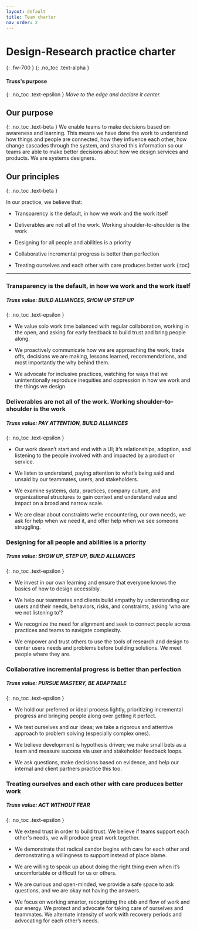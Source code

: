 ```yaml
---
layout: default
title: Team charter
nav_order: 2
---
```


# Design-Research practice charter
{: .fw-700 }
{: .no_toc .text-alpha }

#### Truss's purpose
{: .no_toc .text-epsilon }
_Move to the edge and declare it center._



## Our purpose
{: .no_toc .text-beta }
We enable teams to make decisions based on awareness and learning. This means we have done the work to understand how things and people are connected, how they influence each other, how change cascades through the system, and shared this information so our teams are able to make better decisions about how we design services and products. We are systems designers.

## Our principles
{: .no_toc .text-beta }

In our practice, we believe that:

- Transparency is the default, in how we work and the work itself

- Deliverables are not all of the work. Working shoulder-to-shoulder is the work

- Designing for all people and abilities is a priority

- Collaborative incremental progress is better than perfection

- Treating ourselves and each other with care produces better work
{:toc}

* * *

### **Transparency is the default, in how we work and the work itself**
##### Truss value: BUILD ALLIANCES, SHOW UP STEP UP
{: .no_toc .text-epsilon }
- We value solo work time balanced with regular collaboration, working in the open, and asking for early feedback to build trust and bring people along.

- We proactively communicate how we are approaching the work, trade offs, decisions we are making, lessons learned, recommendations, and most importantly the why behind them.

- We advocate for inclusive practices, watching for ways that we unintentionally reproduce inequities and oppression in how we work and the things we design.


### **Deliverables are not all of the work. Working shoulder-to-shoulder is the work**
##### Truss value: PAY ATTENTION, BUILD ALLIANCES
{: .no_toc .text-epsilon }
- Our work doesn’t start and end with a UI; it’s relationships, adoption, and listening to the people involved with and impacted by a product or service. 

- We listen to understand, paying attention to what’s being said and unsaid by our teammates, users, and stakeholders.

- We examine systems, data, practices, company culture, and organizational structures to gain context and understand value and impact on a broad and narrow scale.

- We are clear about constraints we’re encountering, our own needs, we ask for help when we need it, and offer help when we see someone struggling.

### **Designing for all people and abilities is a priority**
##### Truss value: SHOW UP, STEP UP, BUILD ALLIANCES
{: .no_toc .text-epsilon }

- We invest in our own learning and ensure that everyone knows the basics of how to design accessibly.

- We help our teammates and clients build empathy by understanding our users and their needs, behaviors, risks, and constraints, asking ‘who are we not listening to’?

- We recognize the need for alignment and seek to connect people across practices and teams to navigate complexity.

- We empower and trust others to use the tools of research and design to center users needs and problems before building solutions. We meet people where they are.

### **Collaborative incremental progress is better than perfection**
##### Truss value: PURSUE MASTERY, BE ADAPTABLE
{: .no_toc .text-epsilon }

- We hold our preferred or ideal process lightly, prioritizing incremental progress and bringing people along over getting it perfect.

- We test ourselves and our ideas; we take a rigorous and attentive approach to problem solving (especially complex ones).

- We believe development is hypothesis driven; we make small bets as a team and measure success via user and stakeholder feedback loops.

- We ask questions, make decisions based on evidence, and help our internal and client partners practice this too.

### **Treating ourselves and each other with care produces better work**
##### Truss value: ACT WITHOUT FEAR
{: .no_toc .text-epsilon }

- We extend trust in order to build trust. We believe if teams support each other's needs, we will produce great work together.

- We demonstrate that radical candor begins with care for each other and demonstrating a willingness to support instead of place blame.

- We are willing to speak up about doing the right thing even when it’s uncomfortable or difficult for us or others.

- We are curious and open-minded, we provide a safe space to ask questions, and we are okay not having the answers. 

- We focus on working smarter, recognizing the ebb and flow of work and our energy. We protect and advocate for taking care of ourselves and teammates. We alternate intensity of work with recovery periods and advocating for each other’s needs.

